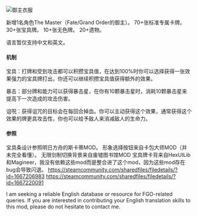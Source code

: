 ![御主衣服](https://s2.loli.net/2025/01/19/rvBtxkDLKnhzsS8.png)



新增1名角色The Master（Fate/Grand Order的御主）。
70+张标准专属卡牌。
30+张宝具牌。
10+张无色牌。
20+遗物。

语言暂仅支持中文和英文。

#### 机制

宝具：打牌和受到攻击都可以积攒宝具值，在达到100%时你可以选择获得一张效果强力的宝具牌打出，你还可以继续积攒宝具值获得额外的效果。

暴击：部分牌和能力可以获得暴击星，在你有10颗暴击星时，消耗10颗暴击星来提高下一次造成的攻击伤害。

诅呪：获得诅咒的目标会在每回合掉血。你可以主动获得这个效果，通常获得这个效果的牌更具攻击性，你也可以给予敌人来消减敌人的生命力。

#### 参照

宝具条设计参照明日方舟的斯卡蒂MOD。
形象选择按钮来自卡包大师MOD（并未完全看懂）。
无限剑制切换背景来自废墟图书馆MOD
宝具牌卡背来自HexUILib和Magineer，我没有依赖这些mod而是整合进了这个mod，因为这些mod存在bug会导致闪退。
https://steamcommunity.com/sharedfiles/filedetails/?id=1667206983
https://steamcommunity.com/sharedfiles/filedetails/?id=1667220091



I am seeking a reliable English database or resource for FGO-related queries. If you are interested in contributing your English translation skills to this mod, please do not hesitate to contact me.
